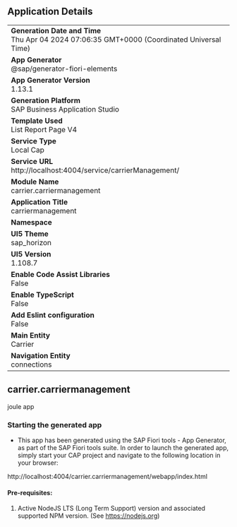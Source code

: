 ## Application Details
|               |
| ------------- |
|**Generation Date and Time**<br>Thu Apr 04 2024 07:06:35 GMT+0000 (Coordinated Universal Time)|
|**App Generator**<br>@sap/generator-fiori-elements|
|**App Generator Version**<br>1.13.1|
|**Generation Platform**<br>SAP Business Application Studio|
|**Template Used**<br>List Report Page V4|
|**Service Type**<br>Local Cap|
|**Service URL**<br>http://localhost:4004/service/carrierManagement/
|**Module Name**<br>carrier.carriermanagement|
|**Application Title**<br>carriermanagement|
|**Namespace**<br>|
|**UI5 Theme**<br>sap_horizon|
|**UI5 Version**<br>1.108.7|
|**Enable Code Assist Libraries**<br>False|
|**Enable TypeScript**<br>False|
|**Add Eslint configuration**<br>False|
|**Main Entity**<br>Carrier|
|**Navigation Entity**<br>connections|

## carrier.carriermanagement

joule app

### Starting the generated app

-   This app has been generated using the SAP Fiori tools - App Generator, as part of the SAP Fiori tools suite.  In order to launch the generated app, simply start your CAP project and navigate to the following location in your browser:

http://localhost:4004/carrier.carriermanagement/webapp/index.html

#### Pre-requisites:

1. Active NodeJS LTS (Long Term Support) version and associated supported NPM version.  (See https://nodejs.org)


